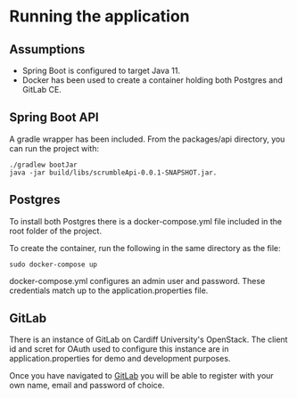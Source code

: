# Running the application

## Assumptions
* Spring Boot is configured to target Java 11.
* Docker has been used to create a container holding both Postgres and GitLab CE.


## Spring Boot API
A gradle wrapper has been included. From the packages/api directory, you can run the project with:

```
./gradlew bootJar
java -jar build/libs/scrumbleApi-0.0.1-SNAPSHOT.jar.
```

## Postgres
To install both Postgres there is a docker-compose.yml file included in the root folder of the project.

To create the container, run the following in the same directory as the file:
```
sudo docker-compose up
```
docker-compose.yml configures an admin user and password.
These credentials match up to the application.properties file.

## GitLab
There is an instance of GitLab on Cardiff University's OpenStack. The client id and scret for OAuth
used to configure this instance are in application.properties for demo and development purposes.

Once you have navigated to [GitLab](http://10.72.98.102) you will be able to register with your own name, email and password of choice.


